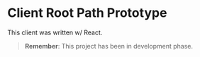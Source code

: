 # Client Root Path Prototype

This client was written w/ React.

> **Remember**: This project has been in development phase.
